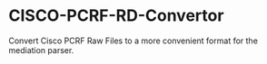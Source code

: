 # CISCO-PCRF-RD-Convertor
Convert Cisco PCRF Raw Files to a more convenient format for the mediation parser.
